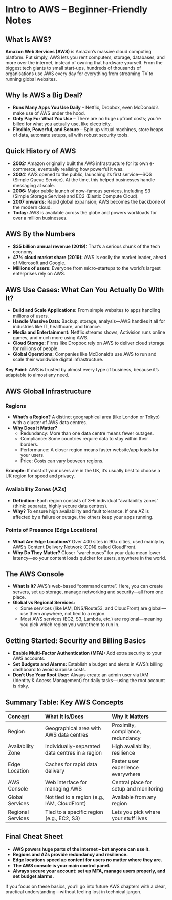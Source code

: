 # Intro to AWS – Beginner-Friendly Notes

## What Is AWS?

**Amazon Web Services (AWS)** is Amazon’s massive cloud computing platform. Put simply, AWS lets you rent computers, storage, databases, and more over the internet, instead of owning that hardware yourself. From the biggest tech giants to small start-ups, hundreds of thousands of organisations use AWS every day for everything from streaming TV to running global websites.

## Why Is AWS a Big Deal?

- **Runs Many Apps You Use Daily** – Netflix, Dropbox, even McDonald’s make use of AWS under the hood.
- **Only Pay For What You Use** – There are no huge upfront costs; you’re billed for what you actually use, like electricity.
- **Flexible, Powerful, and Secure** – Spin up virtual machines, store heaps of data, automate setups, all with robust security tools.


## Quick History of AWS

- **2002:** Amazon originally built the AWS infrastructure for its own e-commerce, eventually realising how powerful it was.
- **2004:** AWS opened to the public, launching its first service—SQS (Simple Queue Service). At the time, this helped businesses handle messaging at scale.
- **2006:** Major public launch of now-famous services, including S3 (Simple Storage Service) and EC2 (Elastic Compute Cloud).
- **2007 onwards:** Rapid global expansion; AWS becomes the backbone of the modern cloud.
- **Today:** AWS is available across the globe and powers workloads for over a million businesses.


## AWS By the Numbers

- **\$35 billion annual revenue (2019):** That’s a serious chunk of the tech economy.
- **47% cloud market share (2019):** AWS is easily the market leader, ahead of Microsoft and Google.
- **Millions of users:** Everyone from micro-startups to the world’s largest enterprises rely on AWS.


## AWS Use Cases: What Can You Actually Do With It?

- **Build and Scale Applications:** From simple websites to apps handling millions of users.
- **Handle Massive Data:** Backup, storage, analysis—AWS handles it all for industries like IT, healthcare, and finance.
- **Media and Entertainment:** Netflix streams shows, Activision runs online games, and much more using AWS.
- **Cloud Storage:** Firms like Dropbox rely on AWS to deliver cloud storage for millions of people.
- **Global Operations:** Companies like McDonald’s use AWS to run and scale their worldwide digital infrastructure.

**Key Point:** AWS is trusted by almost every type of business, because it’s adaptable to almost any need.

## AWS Global Infrastructure

### Regions

- **What’s a Region?**
A distinct geographical area (like London or Tokyo) with a cluster of AWS data centres.
- **Why Does It Matter?**
    - Redundancy: More than one data centre means fewer outages.
    - Compliance: Some countries require data to stay within their borders.
    - Performance: A closer region means faster website/app loads for your users.
    - Price: Costs can vary between regions.

**Example:** If most of your users are in the UK, it’s usually best to choose a UK region for speed and privacy.

### Availability Zones (AZs)

- **Definition:**
Each region consists of 3–6 individual “availability zones” (think: separate, highly secure data centres).
- **Why?**
To ensure high availability and fault tolerance. If one AZ is affected by a failure or outage, the others keep your apps running.


### Points of Presence (Edge Locations)

- **What Are Edge Locations?**
Over 400 sites in 90+ cities, used mainly by AWS’s Content Delivery Network (CDN) called CloudFront.
- **Why Do They Matter?**
Closer “warehouses” for your data mean lower latency—so your content loads quicker for users, anywhere in the world.


## The AWS Console

- **What Is It?**
AWS’s web-based “command centre”. Here, you can create servers, set up storage, manage networking and security—all from one place.
- **Global vs Regional Services:**
    - Some services (like IAM, DNS/Route53, and CloudFront) are global—use them anywhere, not tied to a region.
    - Most AWS services (EC2, S3, Lambda, etc.) are regional—meaning you pick which region you want them to run in.


## Getting Started: Security and Billing Basics

- **Enable Multi-Factor Authentication (MFA):**
Add extra security to your AWS accounts.
- **Set Budgets and Alarms:**
Establish a budget and alerts in AWS’s billing dashboard to avoid surprise costs.
- **Don’t Use Your Root User:**
Always create an admin user via IAM (Identity \& Access Management) for daily tasks—using the root account is risky.


## Summary Table: Key AWS Concepts

| Concept | What It Is/Does | Why It Matters |
| :-- | :-- | :-- |
| Region | Geographical area with AWS data centres | Proximity, compliance, redundancy |
| Availability Zone | Individually-separated data centres in a region | High availability, resilience |
| Edge Location | Caches for rapid data delivery | Faster user experience everywhere |
| AWS Console | Web interface for managing AWS | Central place for setup and monitoring |
| Global Services | Not tied to a region (e.g., IAM, CloudFront) | Available from any region |
| Regional Services | Tied to a specific region (e.g., EC2, S3) | Lets you pick where your stuff lives |

## Final Cheat Sheet

- **AWS powers huge parts of the internet – but anyone can use it.**
- **Regions and AZs provide redundancy and resilience.**
- **Edge locations speed up content for users no matter where they are.**
- **The AWS console is your main control panel.**
- **Always secure your account: set up MFA, manage users properly, and set budget alarms.**

If you focus on these basics, you’ll go into future AWS chapters with a clear, practical understanding—without feeling lost in technical jargon.
